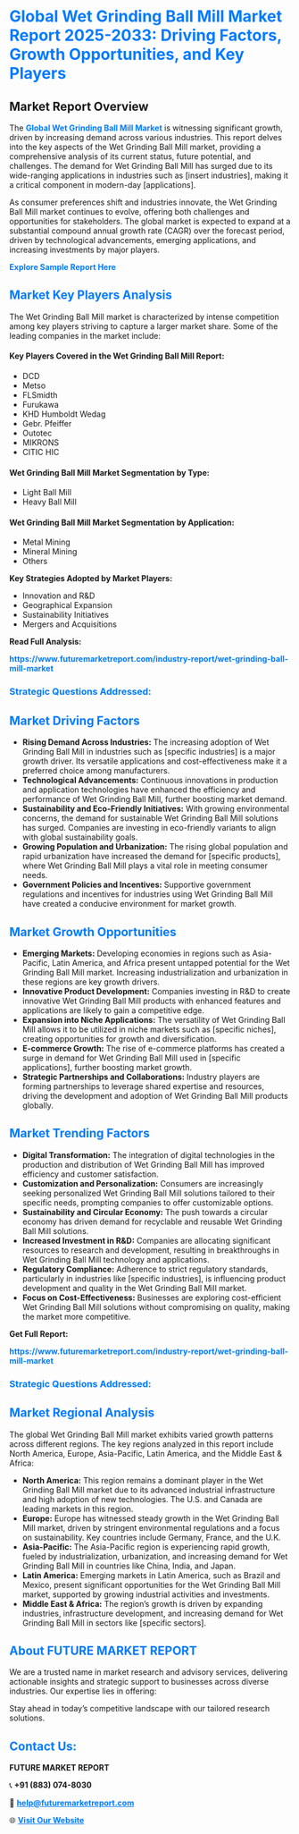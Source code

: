 <h1 style="color: #007BFF;">Global Wet Grinding Ball Mill Market Report 2025-2033: Driving Factors, Growth Opportunities, and Key Players</h1>

<section id="overview">
<h2>Market Report Overview</h2>
<p>The <a href="https://www.futuremarketreport.com/industry-report/wet-grinding-ball-mill-market" style="color: #007BFF; text-decoration: none;"><strong>Global Wet Grinding Ball Mill Market</strong></a> is witnessing significant growth, driven by increasing demand across various industries. This report delves into the key aspects of the Wet Grinding Ball Mill market, providing a comprehensive analysis of its current status, future potential, and challenges. The demand for Wet Grinding Ball Mill has surged due to its wide-ranging applications in industries such as [insert industries], making it a critical component in modern-day [applications].</p>
<p>As consumer preferences shift and industries innovate, the Wet Grinding Ball Mill market continues to evolve, offering both challenges and opportunities for stakeholders. The global market is expected to expand at a substantial compound annual growth rate (CAGR) over the forecast period, driven by technological advancements, emerging applications, and increasing investments by major players.</p>
</section>

<section id="overview">
<p><a href="https://www.futuremarketreport.com/request-sample/reportId=50604" style="color: #007BFF; text-decoration: none;"><strong>Explore Sample Report Here</strong></a></p>
</section>

<section id="key-players">
<h2 style="color: #007BFF;">Market Key Players Analysis</h2>
<p>The Wet Grinding Ball Mill market is characterized by intense competition among key players striving to capture a larger market share. Some of the leading companies in the market include:</p>
<h4>Key Players Covered in the Wet Grinding Ball Mill Report:</h4>
<ul><li>DCD</li><li>Metso</li><li>FLSmidth</li><li>Furukawa</li><li>KHD Humboldt Wedag</li><li>Gebr. Pfeiffer</li><li>Outotec</li><li>MIKRONS</li><li>CITIC HIC</li></ul>
<h4>Wet Grinding Ball Mill Market Segmentation by Type:</h4>
<ul><li>Light Ball Mill</li><li>Heavy Ball Mill</li></ul>

<h4>Wet Grinding Ball Mill Market Segmentation by Application:</h4>
<ul><li>Metal Mining</li><li>Mineral Mining</li><li>Others</li></ul>
<p><strong>Key Strategies Adopted by Market Players:</strong></p>
<ul>
<li>Innovation and R&D</li>
<li>Geographical Expansion</li>
<li>Sustainability Initiatives</li>
<li>Mergers and Acquisitions</li>
</ul>
</section>

<section>
<p><strong>Read Full Analysis: </strong></p><a href="https://www.futuremarketreport.com/industry-report/wet-grinding-ball-mill-market" style="color: #007BFF; text-decoration: none;"><strong>https://www.futuremarketreport.com/industry-report/wet-grinding-ball-mill-market</strong></a>
<h3 style="color: #007BFF;">Strategic Questions Addressed:</h3>
</section>

<section id="driving-factors">
<h2 style="color: #007BFF;">Market Driving Factors</h2>
<ul>
<li><strong>Rising Demand Across Industries:</strong> The increasing adoption of Wet Grinding Ball Mill in industries such as [specific industries] is a major growth driver. Its versatile applications and cost-effectiveness make it a preferred choice among manufacturers.</li>
<li><strong>Technological Advancements:</strong> Continuous innovations in production and application technologies have enhanced the efficiency and performance of Wet Grinding Ball Mill, further boosting market demand.</li>
<li><strong>Sustainability and Eco-Friendly Initiatives:</strong> With growing environmental concerns, the demand for sustainable Wet Grinding Ball Mill solutions has surged. Companies are investing in eco-friendly variants to align with global sustainability goals.</li>
<li><strong>Growing Population and Urbanization:</strong> The rising global population and rapid urbanization have increased the demand for [specific products], where Wet Grinding Ball Mill plays a vital role in meeting consumer needs.</li>
<li><strong>Government Policies and Incentives:</strong> Supportive government regulations and incentives for industries using Wet Grinding Ball Mill have created a conducive environment for market growth.</li>
</ul>
</section>

<section id="growth-opportunities">
<h2 style="color: #007BFF;">Market Growth Opportunities</h2>
<ul>
<li><strong>Emerging Markets:</strong> Developing economies in regions such as Asia-Pacific, Latin America, and Africa present untapped potential for the Wet Grinding Ball Mill market. Increasing industrialization and urbanization in these regions are key growth drivers.</li>
<li><strong>Innovative Product Development:</strong> Companies investing in R&D to create innovative Wet Grinding Ball Mill products with enhanced features and applications are likely to gain a competitive edge.</li>
<li><strong>Expansion into Niche Applications:</strong> The versatility of Wet Grinding Ball Mill allows it to be utilized in niche markets such as [specific niches], creating opportunities for growth and diversification.</li>
<li><strong>E-commerce Growth:</strong> The rise of e-commerce platforms has created a surge in demand for Wet Grinding Ball Mill used in [specific applications], further boosting market growth.</li>
<li><strong>Strategic Partnerships and Collaborations:</strong> Industry players are forming partnerships to leverage shared expertise and resources, driving the development and adoption of Wet Grinding Ball Mill products globally.</li>
</ul>
</section>

<section id="trending-factors">
<h2 style="color: #007BFF;">Market Trending Factors</h2>
<ul>
<li><strong>Digital Transformation:</strong> The integration of digital technologies in the production and distribution of Wet Grinding Ball Mill has improved efficiency and customer satisfaction.</li>
<li><strong>Customization and Personalization:</strong> Consumers are increasingly seeking personalized Wet Grinding Ball Mill solutions tailored to their specific needs, prompting companies to offer customizable options.</li>
<li><strong>Sustainability and Circular Economy:</strong> The push towards a circular economy has driven demand for recyclable and reusable Wet Grinding Ball Mill solutions.</li>
<li><strong>Increased Investment in R&D:</strong> Companies are allocating significant resources to research and development, resulting in breakthroughs in Wet Grinding Ball Mill technology and applications.</li>
<li><strong>Regulatory Compliance:</strong> Adherence to strict regulatory standards, particularly in industries like [specific industries], is influencing product development and quality in the Wet Grinding Ball Mill market.</li>
<li><strong>Focus on Cost-Effectiveness:</strong> Businesses are exploring cost-efficient Wet Grinding Ball Mill solutions without compromising on quality, making the market more competitive.</li>
</ul>
</section>

<section>
<p><strong>Get Full Report: </strong></p><a href="https://www.futuremarketreport.com/industry-report/wet-grinding-ball-mill-market" style="color: #007BFF; text-decoration: none;"><strong>https://www.futuremarketreport.com/industry-report/wet-grinding-ball-mill-market</strong></a>
<h3 style="color: #007BFF;">Strategic Questions Addressed:</h3>
</section>


<section id="regional-analysis">
<h2 style="color: #007BFF;">Market Regional Analysis</h2>
<p>The global Wet Grinding Ball Mill market exhibits varied growth patterns across different regions. The key regions analyzed in this report include North America, Europe, Asia-Pacific, Latin America, and the Middle East & Africa:</p>
<ul>
<li><strong>North America:</strong> This region remains a dominant player in the Wet Grinding Ball Mill market due to its advanced industrial infrastructure and high adoption of new technologies. The U.S. and Canada are leading markets in this region.</li>
<li><strong>Europe:</strong> Europe has witnessed steady growth in the Wet Grinding Ball Mill market, driven by stringent environmental regulations and a focus on sustainability. Key countries include Germany, France, and the U.K.</li>
<li><strong>Asia-Pacific:</strong> The Asia-Pacific region is experiencing rapid growth, fueled by industrialization, urbanization, and increasing demand for Wet Grinding Ball Mill in countries like China, India, and Japan.</li>
<li><strong>Latin America:</strong> Emerging markets in Latin America, such as Brazil and Mexico, present significant opportunities for the Wet Grinding Ball Mill market, supported by growing industrial activities and investments.</li>
<li><strong>Middle East & Africa:</strong> The region’s growth is driven by expanding industries, infrastructure development, and increasing demand for Wet Grinding Ball Mill in sectors like [specific sectors].</li>
</ul>
</section>

<footer>
<h2 style="color: #007BFF;">About FUTURE MARKET REPORT</h2>
<p>We are a trusted name in market research and advisory services, delivering actionable insights and strategic support to businesses across diverse industries. Our expertise lies in offering:</p>

<p>Stay ahead in today’s competitive landscape with our tailored research solutions.</p>

<h2 style="color: #007BFF;">Contact Us:</h2>
<p><strong>FUTURE MARKET REPORT</strong></p>
<p>📞 <strong>+91 (883) 074-8030</strong></p>
<p>📧 <strong><a href="mailto:help@futuremarketreport.com" style="color: #007BFF;">help@futuremarketreport.com</a></strong></p>
<p>🌐 <strong><a href="https://www.futuremarketreport.com/" style="color: #007BFF;">Visit Our Website</a></strong></p>
</footer>